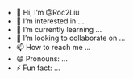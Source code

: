 - 👋 Hi, I’m @Roc2Liu
- 👀 I’m interested in ...
- 🌱 I’m currently learning ...
- 💞️ I’m looking to collaborate on ...
- 📫 How to reach me ...
- 😄 Pronouns: ...
- ⚡ Fun fact: ...

<!---
Roc2Liu/Roc2Liu is a ✨ special ✨ repository because its `README.md` (this file) appears on your GitHub profile.
You can click the Preview link to take a look at your changes.
--->
